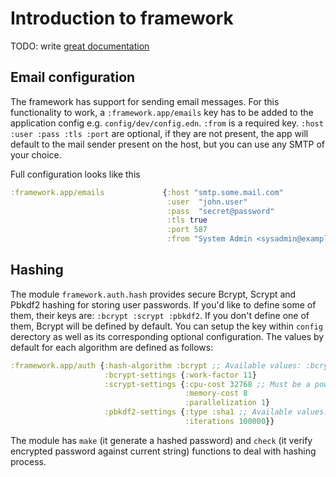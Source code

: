 # Introduction to framework

TODO: write [great documentation](http://jacobian.org/writing/what-to-write/)



## Email configuration

The framework has support for sending email messages.
For this functionality to work, a `:framework.app/emails` key has to be added to the application 
config e.g. `config/dev/config.edn`. 
`:from` is a required key. `:host :user :pass :tls :port` are optional, if they are not present, 
the app will default to the mail sender present on the host, but you can use any SMTP of your 
choice. 

Full configuration looks like this

```clojure
:framework.app/emails             {:host "smtp.some.mail.com"
                                   :user  "john.user"
                                   :pass  "secret@password"
                                   :tls true
                                   :port 587
                                   :from "System Admin <sysadmin@example.com>"}
```

## Hashing

The module `framework.auth.hash` provides secure Bcrypt, Scrypt and Pbkdf2 hashing for storing user passwords.
If you'd like to define some of them, their keys are: `:bcrypt :scrypt :pbkdf2`. If you don't define one of them, Bcrypt will be defined by default. You can setup the key within `config` derectory as well as its corresponding optional configuration. The values by default for each algorithm are defined as follows:

```clojure
:framework.app/auth {:hash-algorithm :bcrypt ;; Available values: :bcrypt, :scrypt, and :pbkdf2
                     :bcrypt-settings {:work-factor 11}
                     :scrypt-settings {:cpu-cost 32768 ;; Must be a power of 2
                                       :memory-cost 8
                                       :parallelization 1}
                     :pbkdf2-settings {:type :sha1 ;; Available values: :sha1 and :sha256
                                       :iterations 100000}}
```

The module has `make` (it generate a hashed password) and `check` (it verify encrypted password against current string) functions to deal with hashing process.

